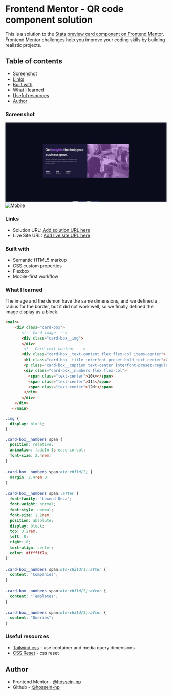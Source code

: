 # Frontend Mentor - QR code component solution

This is a solution to the [Stats preview card component on Frontend Mentor](https://www.frontendmentor.io/challenges/stats-preview-card-component-8JqbgoU62). Frontend Mentor challenges help you improve your coding skills by building realistic projects. 

## Table of contents


  - [Screenshot](#screenshot)
  - [Links](#links)
  - [Built with](#Built-with)
  - [What I learned](#what-i-learned)
  - [Useful resources](#useful-resources)
- [Author](#Author)


### Screenshot

![Desktop](./Assets/Images/Screenshot%202024-11-16%20095705.png)
![Mobile](./images/Mobile.jpg)



### Links

- Solution URL: [Add solution URL here](https://www.frontendmentor.io/solutions/qr-code-component-solution-zOAC9qVUXY)
- Live Site URL: [Add live site URL here](https://hossein-np.github.io/)


### Built with

- Semantic HTML5 markup
- CSS custom properties
- Flexbox
- Mobile-first workflow


### What I learned

The image and the demon have the same dimensions, and we defined a radius for the border, but it did not work well, so we finally defined the image display as a block.

```html
<main>
    <div class="card-box">
       <!-- Card image  -->
       <div class="card-box__img">
       </div>
        <!-- Card text content  -->
       <div class="card-box__text-content flex flex-col items-center">
        <h1 class="card-box__title interfont-preset-bold text-center">Get <mark>insights</mark> that help your business grow.</h1>
        <p class="card-box__caption text-center interfont-preset-regular">Discover the benefits of data analytics and make better decisions regarding revenue, customer experience, and overall efficiency.</p>
        <div class="card-box__numbers flex flex-col">
          <span class="text-center">10k+</span>
          <span class="text-center">314</span>
          <span class="text-center">12M+</span>
        </div>
       </div>
    </div>
   </main>
```
```css
.img {
  display: block;
}
```
```css
.card-box__numbers span {
  position: relative;
  animation: fadeIn 1s ease-in-out;
  font-size: 2.4rem;
}

.card-box__numbers span:nth-child(2) {
  margin: 2.4rem 0;
}

.card-box__numbers span::after {
  font-family: 'Lexend Deca';
  font-weight: normal;
  font-style: normal;
  font-size: 1.2rem;
  position: absolute;
  display: block;
  top: 3.2rem;
  left: 0;
  right: 0;
  text-align: center;
  color: #ffffff7a;
}

.card-box__numbers span:nth-child(1):after {
  content: "Companies";
}

.card-box__numbers span:nth-child(2):after {
  content: "Templates";
}

.card-box__numbers span:nth-child(3):after {
  content: "Queries";
}
```

### Useful resources

- [Tailwind css](https://tailwindcss.com/docs/installation) - use container and media query dimensions
- [CSS Reset](https://meyerweb.com/eric/tools/css/reset/) - css reset 



## Author

- Frontend Mentor - [@hossein-np](https://www.frontendmentor.io/profile/Hossein-NP)
- Github - [@hossein-np](https://github.com/Hossein-NP)

